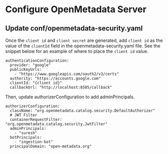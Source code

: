 # Configure OpenMetadata Server

## Update conf/openmetadata-security.yaml

Once the `client id` and `client secret` are generated, add `client id` as the value of the `clientId` field in the openmetadata-security.yaml file. See the snippet below for an example of where to place the `client id` value.

```
authenticationConfiguration:
  provider: "google"
  publicKeyUrls:
    - "https://www.googleapis.com/oauth2/v3/certs"
  authority: "https://accounts.google.com"
  clientId: "{client id}"
  callbackUrl: "http://localhost:8585/callback"
```

Then, update authorizerConfiguration to add adminPrincipals.

```
authorizerConfiguration:
  className: "org.openmetadata.catalog.security.DefaultAuthorizer"
  # JWT Filter
  containerRequestFilter: "org.openmetadata.catalog.security.JwtFilter"
  adminPrincipals:
    - "suresh"
  botPrincipals:
    - "ingestion-bot"
  principalDomain: "open-metadata.org"
```

